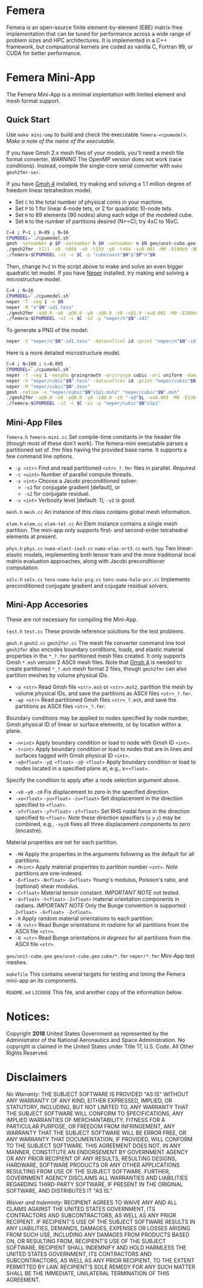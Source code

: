 # Femera
Femera is an open-source finite element-by-element (EBE) matrix-free implementation that can be tuned for performance across a wide range of problem sizes and HPC architectures. It is implemented in a C++ framework, but compuational kernels are coded as vanilla C, Fortran 99, or CUDA for better performance.

# Femera Mini-App
The Femera Mini-App is a minimal implentation with limited element and mesh format support.

## Quick Start
Use `make mini-omp` to build and check the executable `femera-<cpumodel>`. *Make a note of the name of the executable.*

If you have Gmsh 2.x mesh files of your models, you'll need a mesh file format converter. *WARNING* The OpenMP version does not work (race conditions). Instead, compile the single-core serial converter with `make gmsh2fmr-ser`.

If you have [Gmsh 4](http://gmsh.info/ "Gmsh Website") installed, try making and solving a 1.1 million degree of freedom linear tetrahedron model.

 * Set `C` to the total number of physical cores in your machine.
 * Set `P` to 1 for linear 4-node tets, or 2 for quadratic 10-node tets.
 * Set `H` to 89 elements (90 nodes) along each edge of the modeled cube.
 * Set `N` to the number of partitions desired (N>=C); try 4xC to 16xC.

```bash
C=4 ; P=1 ; H=89 ; N=16
CPUMODEL=`./cpumodel.sh`
gmsh -setnumber p $P -setnumber h $H -setnumber n $N geo/unst-cube.geo -
./gmsh2fmr -t111 -z0 -t666 -x0 -t333 -y0 -t444 -xu0.001 -M0 -E100e9 -N0.3 -R -ap "cube/unst"$H"p"$P"n"$N
./femera-$CPUMODEL -v2 -c $C -p "cube/unst"$H"p"$P"n"$N
```

Then, change `P=2` in the script above to make and solve an even bigger quadratic tet model. If you have [Neper](http://neper.sourceforge.net/ "Neper Website") installed, try making and solving a microstructure model.

```bash
C=4 ; N=16
CPUMODEL=`./cpumodel.sh`
neper -T -reg 1 -n $N
neper -M "n"$N"-id1.tess"
./gmsh2fmr -x@0.0 -x0 -y@0.0 -y0 -z@0.0 -z0 -x@1.0 -xu0.001 -M0 -E100e9 -N0.3 -R -a "neper/n"$N"-id1"
./femera-$CPUMODEL -v2 -c $C -s2 -p "neper/n"$N"-id1"
```

To generate a PNG of the model:
```bash
neper -V "neper/n"$N"-id1.tess" -datacellcol id -print "neper/n"$N"-id1"
```

Here is a more detailed  microstructure model.

```bash
C=4 ; N=100 ; L=0.005
CPUMODEL=`./cpumodel.sh`
neper -T -reg 1 -morpho graingrowth -oricrysym cubic -ori uniform -domain "cube("$L,$L,$L")" -n $N -for tess,ori -o "neper/cubic"$N
neper -V "neper/cubic"$N".tess" -datacellcol id -print "neper/cubic"$N
neper -M "neper/cubic"$N".tess"
gmsh -refine -o "neper/cubic"$N"s1p1.msh2" "neper/cubic"$N".msh"
./gmsh2fmr -x@0.0 -x0 -y@0.0 -y0 -z@0.0 -z0 "-x@"$L -xu0.001 -M0 -E136.31e9 -N0.37 -G127.40e9 -R -a "neper/cubic"$N"s1p1"
./femera-$CPUMODEL -v2 -c $C -s1 -p "neper/cubic"$N"s1p1"
```

## Mini-App Files

`femera.h` `femera-mini.cc` Set compile-time constants in the header file (though most of these don't work). The femera-mini executable parses a partitioned set of .fmr files having the provided base name.  It supports a few command line options.

 * `-p <str>` Find and read partitioned `<str>_?.fmr` files in parallel. *Required.*
 * `-c <uint>` Number of parallel compute threads.
 * `-s <int>` Choose a Jacobi preconditioned solver:
   * `-s1` for conjugate gradient [default], or
   * `-s2` for conjugate residual.
 * `-v <int>` Verbosity level [default: 1]; `-v2` is good.

`mesh.h` `mesh.cc` An instance of this class contains global mesh information.

`elem.h` `elem.cc` `elem-tet.cc` An Elem instance contains a single mesh partition. The mini-app only supports first- and second-order tetrahedral elements at present.

`phys.h` `phys.cc` `numa-elast-iso3.cc` `numa-elas-ort3.cc` `math.hpp` Two linear-elastic models, implementing both tensor train and the more traditional local matrix evaluation approaches, along with Jacobi preconditioner computation.

`solv.h` `solv.cc` `tens-numa-halo-pcg.cc` `tens-numa-halo-pcr.cc` Implements preconditioned conjugate gradient and cojugate residual solvers.

## Mini-App Accesories
These are not necessary for compiling the Mini-App.

`test.h` `test.cc` These provide reference solutions for the test problems.

`gmsh.h` `gmsh2.cc` `gmsh2fmr.cc` The mesh file converter command line tool `gmsh2fmr` also encodes boundary conditions, loads, and elastic material properties in the `*_?.fmr` partitioned mesh files created. It only supports Gmsh `*.msh` version 2 ASCII mesh files. Note that [Gmsh 4](http://gmsh.info/ "Gmsh Website") is needed to create partitioned `*_?.msh` mesh format 2 files, though `gmsh2fmr` can also partition meshes by volume physical IDs.

 * `-a <str>` Read Gmsh file `<str>.msh` or `<str>.msh2`, partition the mesh by volume physical IDs, and save the partitions as ASCII files `<str>_?.fmr`.
 * `-ap <str>` Read partitioned Gmsh files `<str>_?.msh`, and save the partitions as ASCII files `<str>_?.fmr`.

 Boundary conditions may be applied to nodes specified by node number, Gmsh physical ID of linear or surface elements, or by location within a plane.
 
 * `-n<int>` Apply boundary condition or load to node with Gmsh ID `<int>`.
 * `-t<int>` Apply boundary condition or load to nodes that are in lines and surfaces tagged with Gmsh physical ID `<int>`.
 * `-x@<float>`  `-y@ <float>`  `-z@ <float>` Apply boundary condition or load to nodes located in a specified plane at, e.g., x=`<float>`.

Specify the condition to apply after a node selection argument above.

 * `-x0` `-y0` `-z0` Fix displacement to zero in the specified direction.
 * `-xu<float>` `-yu<float>` `-zu<float>` Set displacement in the direction specified to `<float>`.
 * `-xf<float>` `-yf<float>` `-zf<float>` Set RHS nodal force in the direction specified to `<float>`.
 *Note* these direction specifiers (`x` `y` `z`) may be combined, e.g., `-xyz0` fixes all three displacement components to zero (encastre).

Material properties are set for each partition.

 * `-M0` Apply the properties in the arguments following as the default for all partitions.
 * `-M<int>` Apply material properties to partition number `<int>`. *Note* partitions are one-indexed.
 * `-E<float>` `-N<float>` `-G<float>` Young's modulus, Poisson's ratio, and (optional) shear modulus.
 * `-C<float>` Material tensor constant. *IMPORTANT NOTE* not tested.
 * `-X<float>` `-Y<float>` `-Z<float>` material orientation components in radians. *IMPORTANT NOTE* Only the Bunge convention is supported:
   `-Z<float> -X<float> -Z<float>`.
 * `-R` Apply random material orientations to each partition.
 * `-B <str>` Read Bunge orientations *in radians* for all partitions from the ASCII file `<str>`.
 * `-O <str>` Read Bunge orientations *in degrees* for all partitions from the ASCII file `<str>`.

`geo/unit-cube.geo` `geo/unst-cube.geo` `cube/*.fmr` `neper/*.fmr` Mini-App test meshes.

`makefile` This contains several targets for testing and timing the Femera mini-app an its components.

`README.md` `LICENSE` This file, and another copy of the information below.

# Notices:
Copyright **2018** United States Government as represented by the Administrator of the National Aeronautics and Space Administration. No copyright is claimed in the United States under Title 17, U.S. Code. All Other Rights Reserved.

# Disclaimers
_No Warranty_: THE SUBJECT SOFTWARE IS PROVIDED "AS IS" WITHOUT ANY WARRANTY OF ANY KIND, EITHER EXPRESSED, IMPLIED, OR STATUTORY, INCLUDING, BUT NOT LIMITED TO, ANY WARRANTY THAT THE SUBJECT SOFTWARE WILL CONFORM TO SPECIFICATIONS, ANY IMPLIED WARRANTIES OF MERCHANTABILITY, FITNESS FOR A PARTICULAR PURPOSE, OR FREEDOM FROM INFRINGEMENT, ANY WARRANTY THAT THE SUBJECT SOFTWARE WILL BE ERROR FREE, OR ANY WARRANTY THAT DOCUMENTATION, IF PROVIDED, WILL CONFORM TO THE SUBJECT SOFTWARE. THIS AGREEMENT DOES NOT, IN ANY MANNER, CONSTITUTE AN ENDORSEMENT BY GOVERNMENT AGENCY OR ANY PRIOR RECIPIENT OF ANY RESULTS, RESULTING DESIGNS, HARDWARE, SOFTWARE PRODUCTS OR ANY OTHER APPLICATIONS RESULTING FROM USE OF THE SUBJECT SOFTWARE.  FURTHER, GOVERNMENT AGENCY DISCLAIMS ALL WARRANTIES AND LIABILITIES REGARDING THIRD-PARTY SOFTWARE, IF PRESENT IN THE ORIGINAL SOFTWARE, AND DISTRIBUTES IT "AS IS."

_Waiver and Indemnity_:  RECIPIENT AGREES TO WAIVE ANY AND ALL CLAIMS AGAINST THE UNITED STATES GOVERNMENT, ITS CONTRACTORS AND SUBCONTRACTORS, AS WELL AS ANY PRIOR RECIPIENT.  IF RECIPIENT'S USE OF THE SUBJECT SOFTWARE RESULTS IN ANY LIABILITIES, DEMANDS, DAMAGES, EXPENSES OR LOSSES ARISING FROM SUCH USE, INCLUDING ANY DAMAGES FROM PRODUCTS BASED ON, OR RESULTING FROM, RECIPIENT'S USE OF THE SUBJECT SOFTWARE, RECIPIENT SHALL INDEMNIFY AND HOLD HARMLESS THE UNITED STATES GOVERNMENT, ITS CONTRACTORS AND SUBCONTRACTORS, AS WELL AS ANY PRIOR RECIPIENT, TO THE EXTENT PERMITTED BY LAW.  RECIPIENT'S SOLE REMEDY FOR ANY SUCH MATTER SHALL BE THE IMMEDIATE, UNILATERAL TERMINATION OF THIS AGREEMENT.
